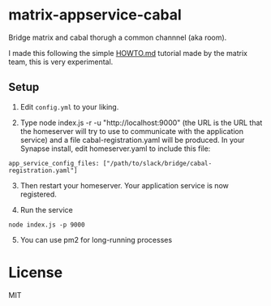 # matrix-appservice-cabal

Bridge matrix and cabal thorugh a common channnel (aka room).

I made this following the simple [HOWTO.md](https://github.com/matrix-org/matrix-appservice-bridge/blob/HEAD/HOWTO.md) tutorial made by the matrix team, this is very experimental.


## Setup


1. Edit `config.yml` to your liking.

2. Type node index.js -r -u "http://localhost:9000" (the URL is the URL that the homeserver will try to use to communicate with the application service) and a file cabal-registration.yaml will be produced. In your Synapse install, edit homeserver.yaml to include this file:

```
app_service_config_files: ["/path/to/slack/bridge/cabal-registration.yaml"]
```

3. Then restart your homeserver. Your application service is now registered.

4. Run the service

```
node index.js -p 9000
```

5. You can use pm2 for long-running processes


# License
MIT
